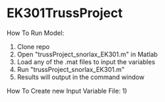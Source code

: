 # EK301TrussProject

How To Run Model:
1) Clone repo
2) Open "trussProject_snorlax_EK301.m" in Matlab
3) Load any of the .mat files to input the variables
4) Run "trussProject_snorlax_EK301.m"
5) Results will output in the command window


How To Create new Input Variable File:
1) 
